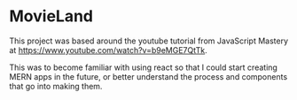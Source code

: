 # MovieLand

This project was based around the youtube tutorial from JavaScript Mastery at https://www.youtube.com/watch?v=b9eMGE7QtTk.

This was to become familiar with using react so that I could start creating MERN apps in the future, or better understand the process and components that go into making them. 
